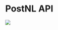 

# PostNL API
![](https://scontent.frtm1-1.fna.fbcdn.net/v/t39.30808-6/242710239_4680115968668012_1319688018541555877_n.jpg?_nc_cat=109&ccb=1-7&_nc_sid=cc71e4&_nc_ohc=7zpt7bMRGuAQ7kNvgGikeRM&_nc_zt=23&_nc_ht=scontent.frtm1-1.fna&_nc_gid=AmzzampDyAboSPuHONmr9Zq&oh=00_AYB8XoxScrm_cWqo8wgbEjmFcpzSe0VbaAZl2COwRM4zsQ&oe=676CAB69)


